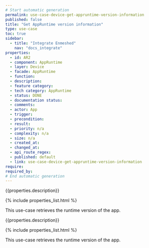 ```yaml
---
# Start automatic generation
permalink: use-case-device-get-appruntime-version-information
published: false
title: "Get AppRuntime version information"
type: use-case
toc: true
sidebar:
  - title: "Integrate Enmeshed"
    nav: "docs_integrate"
properties:
  - id: AR2
  - component: AppRuntime
  - layer: Device
  - facade: AppRuntime
  - function:
  - description:
  - feature category:
  - tech category: AppRuntime
  - status: DONE
  - documentation status:
  - comments:
  - actor: App
  - trigger:
  - precondition:
  - result:
  - priority: n/a
  - complexity: n/a
  - size: n/a
  - created_at:
  - changed_at:
  - api_route_regex:
  - published: default
  - link: use-case-device-get-appruntime-version-information
require:
required_by:
# End automatic generation
---
```


{{properties.description}}

{% include properties_list.html %}

This use-case retrieves the runtime version of the app.

{{properties.description}}

{% include properties_list.html %}

This use-case retrieves the runtime version of the app.
